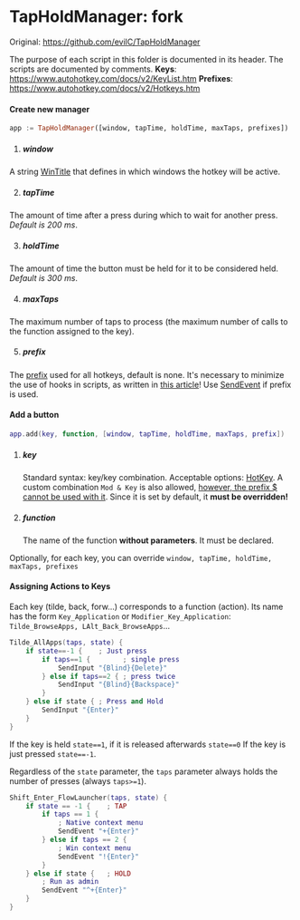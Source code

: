 # TapHoldManager: fork

Original: https://github.com/evilC/TapHoldManager

The purpose of each script in this folder is documented in its header. The scripts are documented by comments. 
**Keys**:        https://www.autohotkey.com/docs/v2/KeyList.htm
**Prefixes**:  https://www.autohotkey.com/docs/v2/Hotkeys.htm

#### Create new manager

```haskell
app := TapHoldManager([window, tapTime, holdTime, maxTaps, prefixes])
```

1. ##### window  

  A string [WinTitle](https://www.autohotkey.com/docs/v2/misc/WinTitle.htm) that defines in which windows the hotkey will be active.    

2. ##### tapTime 

  The amount of time after a press during which to wait for another press. *Default is 200 ms*.

3. ##### holdTime 

  The amount of time the button must be held for it to be considered held. *Default is 300 ms*.

4. ##### maxTaps     

  The maximum number of taps to process (the maximum number of calls to the function assigned to the key).

5. ##### prefix      

  The [prefix](https://www.autohotkey.com/docs/v2/Hotkeys.htm) used for all hotkeys, default is none. It's necessary to minimize the use of hooks in scripts, as written in [this article](https://www.autohotkey.com/boards/viewtopic.php?f=96&t=127074&p=562131&hilit=Hook+custom+combination#p562131)! Use [SendEvent](https://www.autohotkey.com/docs/v2/lib/Send.htm#SendEvent) if prefix is used.

#### Add a button

```lua
app.add(key, function, [window, tapTime, holdTime, maxTaps, prefix])
```

1. ##### key

   Standard syntax: key/key combination. Acceptable options: [HotKey](https://www.autohotkey.com/docs/v2/lib/Hotkey.htm). A custom combination `Mod & Key` is also allowed, [however, the prefix $ cannot be used with it](https://www.autohotkey.com/docs/v2/Hotkeys.htm#combo). Since it is set by default, it **must be overridden!**

2. ##### function

   The name of the function **without parameters**. It must be declared.

Optionally, for each key, you can override `window, tapTime, holdTime, maxTaps, prefixes`

#### Assigning Actions to Keys

Each key (tilde, back, forw...) corresponds to a function (action). Its name has the form `Key_Application` or `Modifier_Key_Application`:  `Tilde_BrowseApps, LAlt_Back_BrowseApps`...

```lua
Tilde_AllApps(taps, state) {
	if state==-1 {    ; Just press
		if taps==1 {		; single press
			SendInput "{Blind}{Delete}"        
		} else if taps==2 {	; press twice
			SendInput "{Blind}{Backspace}"
		} 
	} else if state { ; Press and Hold
		SendInput "{Enter}"
	}	
}
```

If the key is held `state==1`, if it is released afterwards `state==0`
If the key is just pressed `state==-1`.

Regardless of the `state` parameter, the `taps` parameter always holds the number of presses (always `taps>=1`).

```lua
Shift_Enter_FlowLauncher(taps, state) {
    if state == -1 {    ; TAP
        if taps == 1 {
            ; Native context menu
            SendEvent "+{Enter}"
        } else if taps == 2 {
            ; Win context menu
            SendEvent "!{Enter}"
        }
    } else if state {	; HOLD
        ; Run as admin
        SendEvent "^+{Enter}"
    }
}
```

